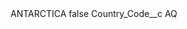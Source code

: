 <?xml version="1.0" encoding="UTF-8"?>
<CustomMetadata xmlns="http://soap.sforce.com/2006/04/metadata" xmlns:xsi="http://www.w3.org/2001/XMLSchema-instance" xmlns:xsd="http://www.w3.org/2001/XMLSchema">
    <label>ANTARCTICA</label>
    <protected>false</protected>
    <values>
        <field>Country_Code__c</field>
        <value xsi:type="xsd:string">AQ</value>
    </values>
</CustomMetadata>
